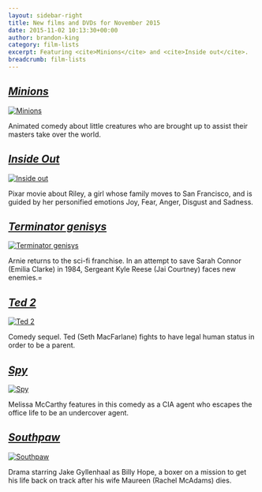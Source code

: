 ```yaml
---
layout: sidebar-right
title: New films and DVDs for November 2015
date: 2015-11-02 10:13:30+00:00
author: brandon-king
category: film-lists
excerpt: Featuring <cite>Minions</cite> and <cite>Inside out</cite>.
breadcrumb: film-lists
---
```

## [<cite>Minions</cite>](https://suffolk.spydus.co.uk/cgi-bin/spydus.exe/ENQ/OPAC/BIBENQ/188845?QRY=CTIBIB%3C%20IRN(52926468)&QRYTEXT=Minions%20%5Bvideorecording%5D)

[![Minions](http://suffolklibraries.co.uk/wp-content/uploads/2015/10/minions.jpg)](https://suffolk.spydus.co.uk/cgi-bin/spydus.exe/ENQ/OPAC/BIBENQ/188845?QRY=CTIBIB%3C%20IRN(52926468)&QRYTEXT=Minions%20%5Bvideorecording%5D)

Animated comedy about little creatures who are brought up to assist their masters take over the world.

## [<cite>Inside Out</cite>](https://suffolk.spydus.co.uk/cgi-bin/spydus.exe/ENQ/OPAC/BIBENQ/190440?QRY=CTIBIB%3C%20IRN(23930723)&QRYTEXT=Inside%20out%20%5Bvideorecording%5D)

[![Inside out](http://suffolklibraries.co.uk/wp-content/uploads/2015/10/insideout.jpg)](https://suffolk.spydus.co.uk/cgi-bin/spydus.exe/ENQ/OPAC/BIBENQ/190440?QRY=CTIBIB%3C%20IRN(23930723)&QRYTEXT=Inside%20out%20%5Bvideorecording%5D)

Pixar movie about Riley, a girl whose family moves to San Francisco, and is guided by her personified emotions Joy, Fear, Anger, Disgust and Sadness.

## [<cite>Terminator genisys</cite>](https://suffolk.spydus.co.uk/cgi-bin/spydus.exe/ENQ/OPAC/BIBENQ/191856?QRY=CTIBIB%3C%20IRN(54305835)&QRYTEXT=Terminator%20genisys%20%5Bvideorecording%5D)

[![Terminator genisys](http://suffolklibraries.co.uk/wp-content/uploads/2015/10/terminatorgenisys.jpg)](ttps://suffolk.spydus.co.uk/cgi-bin/spydus.exe/ENQ/OPAC/BIBENQ/191856?QRY=CTIBIB%3C%20IRN(54305835)&QRYTEXT=Terminator%20genisys%20%5Bvideorecording%5D)

Arnie returns to the sci-fi franchise. In an attempt to save Sarah Connor (Emilia Clarke) in 1984, Sergeant Kyle Reese (Jai Courtney) faces new enemies.=

## [<cite>Ted 2</cite>](https://suffolk.spydus.co.uk/cgi-bin/spydus.exe/ENQ/OPAC/BIBENQ/192557?QRY=CTIBIB%3C%20IRN(34789851)&QRYTEXT=Ted%202%20%5Bvideorecording%5D)

[![Ted 2](http://suffolklibraries.co.uk/wp-content/uploads/2015/10/ted2.jpg)](https://suffolk.spydus.co.uk/cgi-bin/spydus.exe/ENQ/OPAC/BIBENQ/192557?QRY=CTIBIB%3C%20IRN(34789851)&QRYTEXT=Ted%202%20%5Bvideorecording%5D)

Comedy sequel. Ted (Seth MacFarlane) fights to have legal human status in order to be a parent.

## [<cite>Spy</cite>](https://suffolk.spydus.co.uk/cgi-bin/spydus.exe/ENQ/OPAC/BIBENQ/193096?QRY=CTIBIB%3C%20IRN(23031683)&QRYTEXT=Spy%20-%20extended%20cut%20%5Bvideorecording%5D)

[![Spy](http://suffolklibraries.co.uk/wp-content/uploads/2015/10/spy.jpg)](https://suffolk.spydus.co.uk/cgi-bin/spydus.exe/ENQ/OPAC/BIBENQ/193096?QRY=CTIBIB%3C%20IRN(23031683)&QRYTEXT=Spy%20-%20extended%20cut%20%5Bvideorecording%5D)

Melissa McCarthy features in this comedy as a CIA agent who escapes the office life to be an undercover agent.

## [<cite>Southpaw</cite>](https://suffolk.spydus.co.uk/cgi-bin/spydus.exe/ENQ/OPAC/BIBENQ/194585?QRY=CTIBIB%3C%20IRN(5585798)&QRYTEXT=Southpaw%20%5Bvideorecording%5D)

[![Southpaw](http://suffolklibraries.co.uk/wp-content/uploads/2015/10/southpaw.jpg)](https://suffolk.spydus.co.uk/cgi-bin/spydus.exe/ENQ/OPAC/BIBENQ/194585?QRY=CTIBIB%3C%20IRN(5585798)&QRYTEXT=Southpaw%20%5Bvideorecording%5D)

Drama starring Jake Gyllenhaal as Billy Hope, a boxer on a mission to get his life back on track after his wife Maureen (Rachel McAdams) dies.
